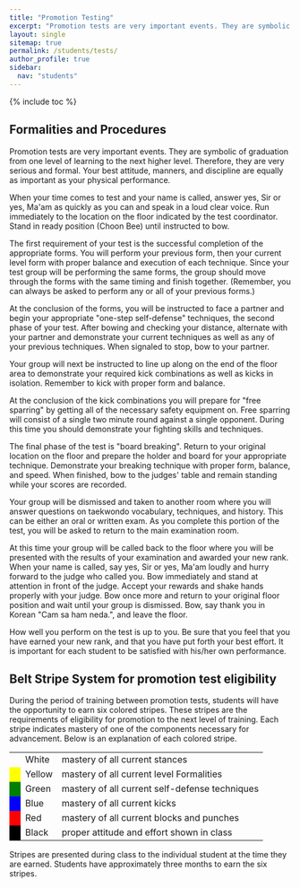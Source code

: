 ```yaml
---
title: "Promotion Testing"
excerpt: "Promotion tests are very important events. They are symbolic of graduation from one level of learning to the next higher level. Therefore, they are very serious and formal. Your best attitude, manners, and discipline are equally as important as your physical performance."
layout: single
sitemap: true
permalink: /students/tests/
author_profile: true
sidebar:
  nav: "students"
---
```

{% include toc %}

## Formalities and Procedures

Promotion tests are very important events. They are symbolic of graduation from one level of learning to the next higher level. Therefore, they are very serious and formal. Your best attitude, manners, and discipline are equally as important as your physical performance. 


When your time comes to test and your name is called, answer yes, Sir or yes, Ma'am as quickly as you can and speak in a loud clear voice. Run immediately to the location on the floor indicated by the test coordinator. Stand in ready position (Choon Bee) until instructed to bow. 


The first requirement of your test is the successful completion of the appropriate forms. You will perform your previous form, then your current level form with proper balance and execution of each technique. Since your test group will be performing the same forms, the group should move through the forms with the same timing and finish together. (Remember, you can always be asked to perform any or all of your previous forms.) 


At the conclusion of the forms, you will be instructed to face a partner and begin your appropriate "one-step self-defense" techniques, the second phase of your test. After bowing and checking your distance, alternate with your partner and demonstrate your current techniques as well as any of your previous techniques. When signaled to stop, bow to your partner. 


Your group will next be instructed to line up along on the end of the floor area to demonstrate your required kick combinations as well as kicks in isolation. Remember to kick with proper form and balance. 


At the conclusion of the kick combinations you will prepare for "free sparring" by getting all of the necessary safety equipment on. Free sparring will consist of a single two minute round against a single opponent. During this time you should demonstrate your fighting skills and techniques. 


The final phase of the test is "board breaking". Return to your original location on the floor and prepare the holder and board for your appropriate technique. Demonstrate your breaking technique with proper form, balance, and speed. When finished, bow to the judges' table and remain standing while your scores are recorded. 


Your group will be dismissed and taken to another room where you will answer questions on taekwondo vocabulary, techniques, and history. This can be either an oral or written exam. As you complete this portion of the test, you will be asked to return to the main examination room. 


At this time your group will be called back to the floor where you will be presented with the results of your examination and awarded your new rank. When your name is called, say yes, Sir or yes, Ma'am loudly and hurry forward to the judge who called you. Bow immediately and stand at attention in front of the judge. Accept your rewards and shake hands properly with your judge. Bow once more and return to your original floor position and wait until your group is dismissed. Bow, say thank you in Korean "Cam sa ham neda.", and leave the floor. 


How well you perform on the test is up to you. Be sure that you feel that you have earned your new rank, and that you have put forth your best effort. It is important for each student to be satisfied with his/her own performance. 


## Belt Stripe System for promotion test eligibility


During the period of training between promotion tests, students will have the opportunity to earn six colored stripes. These stripes are the requirements of eligibility for promotion to the next level of training. Each stripe indicates mastery of one of the components necessary for advancement. Below is an explanation of each colored stripe. 


<table>
	<tr><td>&nbsp;</td><td>White</td><td>mastery of all current stances</td></tr>
	<tr><td bgcolor="yellow">&nbsp;</td><td>Yellow</td><td>mastery of all current level Formalities</td></tr>
	<tr><td bgcolor="green">&nbsp;</td><td>Green</td><td>mastery of all current self-defense techniques</td></tr>
	<tr><td bgcolor="blue">&nbsp;</td><td>Blue</td><td>mastery of all current kicks</td></tr>
	<tr><td bgcolor="red">&nbsp;</td><td>Red</td><td>mastery of all current blocks and punches</td></tr>
	<tr><td bgcolor="black">&nbsp;</td><td>Black</td><td>proper attitude and effort shown in class</td></tr>
</table>


Stripes are presented during class to the individual student at the time they are earned. Students have approximately three months to earn the six stripes.

